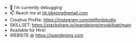 - 🌱 I’m currently debugging
- 📫 Reach me at idj.idejong@gmail.com
- Creative Profile: https://instagram.com/milfordstudio
- SKILLSET: https://stackshare.io/iwandejong/myskillset/main
- Available for Hire!
- WEBSITE @ https://iwandejong.com

<!---
iwandejong/iwandejong is a ✨ special ✨ repository because its `README.md` (this file) appears on your GitHub profile.
You can click the Preview link to take a look at your changes.
--->
